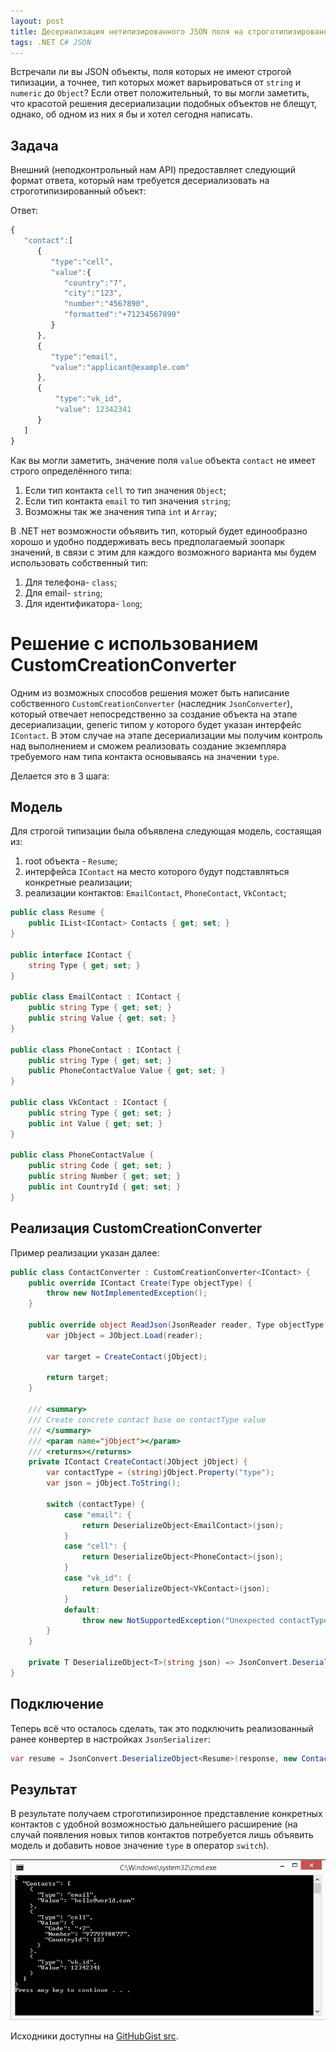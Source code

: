 ```yaml
---
layout: post
title: Десериализация нетипизированного JSON поля на строготипизированный объект .NET с использованием Newtonsoft.Json
tags: .NET C# JSON
---
```


Встречали ли вы JSON объекты, поля которых не имеют строгой типизации, а точнее, тип которых может варьироваться от `string` и `numeric` до `Object`? Если ответ положительный, то вы могли заметить, что красотой решения десериализации подобных объектов не блещут, однако, об одном из них я бы и хотел сегодня написать.

## Задача

Внешний (неподконтрольный нам API) предоставляет следующий формат ответа, который нам требуется десериализовать на строготипизированный объект:

Ответ:

```javascript
{
   "contact":[
      {
         "type":"cell",
         "value":{
            "country":"7",
            "city":"123",
            "number":"4567890",
            "formatted":"+71234567890"
         }
      },
      {
         "type":"email",
         "value":"applicant@example.com"
      },
      {
          "type":"vk_id",
          "value": 12342341
      }
   ]
}
```

Как вы могли заметить, значение поля `value` объекта `contact` не имеет строго определённого типа:

1. Если тип контакта `cell` то тип значения `Object`;
2. Если тип контакта `email` то тип значения `string`;
3. Возможны так же значения типа `int` и `Array`;

В .NET нет возможности объявить тип, который будет единообразно хорошо и удобно поддерживать весь предполагаемый зоопарк значений, в связи с этим для каждого возможного варианта мы будем использовать собственный тип:

1. Для телефона- `class`; 
2. Для email- `string`;
3. Для идентификатора- `long`;

# Решение с использованием CustomCreationConverter

Одним из возможных способов решения может быть написание собственного `CustomCreationConverter` (наследник `JsonConverter`), который отвечает непосредственно за создание объекта на этапе десериализации, generic типом у которого будет указан интерфейс `IContact`. В этом случае на этапе десериализации мы получим контроль над выполнением и сможем реализовать создание экземпляра требуемого нам типа контакта основываясь на значении `type`.

Делается это в 3 шага:

## Модель

Для строгой типизации была объявлена следующая модель, состаящая из:

1. root объекта - `Resume`;
2. интерфейса `IContact` на место которого будут подставляться конкретные реализации;
3. реализации контактов: `EmailContact`, `PhoneContact`, `VkContact`;

```csharp
public class Resume {
    public IList<IContact> Contacts { get; set; }
}

public interface IContact {
    string Type { get; set; }
}

public class EmailContact : IContact {
    public string Type { get; set; }
    public string Value { get; set; }
}

public class PhoneContact : IContact {
    public string Type { get; set; }
    public PhoneContactValue Value { get; set; }
}

public class VkContact : IContact {
    public string Type { get; set; }
    public int Value { get; set; }
}

public class PhoneContactValue {
    public string Code { get; set; }
    public string Number { get; set; }
    public int CountryId { get; set; }
}
```

## Реализация CustomCreationConverter

Пример реализации указан далее:

```csharp
public class ContactConverter : CustomCreationConverter<IContact> {
    public override IContact Create(Type objectType) {
        throw new NotImplementedException();
    }

    public override object ReadJson(JsonReader reader, Type objectType, object existingValue, JsonSerializer serializer) {
        var jObject = JObject.Load(reader);

        var target = CreateContact(jObject);

        return target;
    }

    /// <summary>
    /// Create concrete contact base on contactType value
    /// </summary>
    /// <param name="jObject"></param>
    /// <returns></returns>
    private IContact CreateContact(JObject jObject) {
        var contactType = (string)jObject.Property("type");
        var json = jObject.ToString();

        switch (contactType) {
            case "email": {
                return DeserializeObject<EmailContact>(json);
            }
            case "cell": {
                return DeserializeObject<PhoneContact>(json);
            }
            case "vk_id": {
                return DeserializeObject<VkContact>(json);
            }
            default:
                throw new NotSupportedException("Unexpected contactType: " + contactType);
        }
    }

    private T DeserializeObject<T>(string json) => JsonConvert.DeserializeObject<T>(json);
}
```

## Подключение 

Теперь всё что осталось сделать, так это подключить реализованный ранее конвертер в настройках `JsonSerializer`:

```csharp
var resume = JsonConvert.DeserializeObject<Resume>(response, new ContactConverter());
```

## Результат

В результате получаем строготипизиронное представление конкретных контактов с удобной возможностью дальнейшего расширение (на случай появления новых типов контактов потребуется лишь объявить модель и добавить новое значение `type` в оператор `switch`).

![mt event](/images/post/deserialize_json_multiple.png)

Исходники доступны на [GitHubGist src](https://gist.github.com/FSou1/daeff50471419de025f7dab9c744df1c).